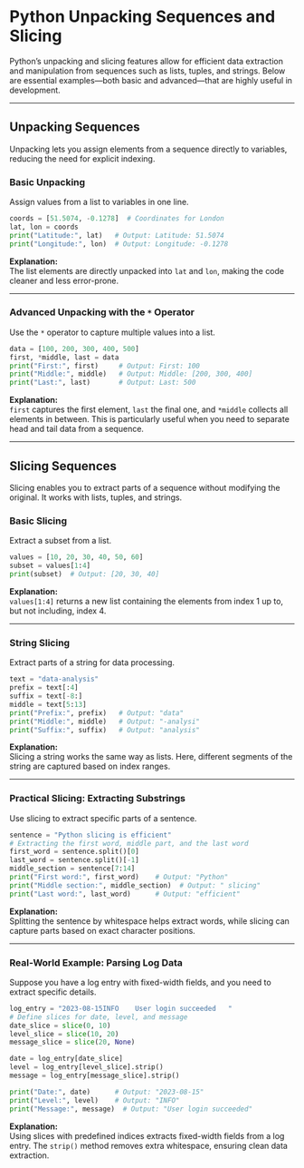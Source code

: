 # Python Unpacking Sequences and Slicing

Python’s unpacking and slicing features allow for efficient data extraction and manipulation from sequences such as lists, tuples, and strings. Below are essential examples—both basic and advanced—that are highly useful in development.

---

## Unpacking Sequences

Unpacking lets you assign elements from a sequence directly to variables, reducing the need for explicit indexing.

### Basic Unpacking

Assign values from a list to variables in one line.

```python
coords = [51.5074, -0.1278]  # Coordinates for London
lat, lon = coords
print("Latitude:", lat)   # Output: Latitude: 51.5074
print("Longitude:", lon)  # Output: Longitude: -0.1278
```

**Explanation:**  
The list elements are directly unpacked into `lat` and `lon`, making the code cleaner and less error-prone.

---

### Advanced Unpacking with the `*` Operator

Use the `*` operator to capture multiple values into a list.

```python
data = [100, 200, 300, 400, 500]
first, *middle, last = data
print("First:", first)     # Output: First: 100
print("Middle:", middle)   # Output: Middle: [200, 300, 400]
print("Last:", last)       # Output: Last: 500
```

**Explanation:**  
`first` captures the first element, `last` the final one, and `*middle` collects all elements in between. This is particularly useful when you need to separate head and tail data from a sequence.

---

## Slicing Sequences

Slicing enables you to extract parts of a sequence without modifying the original. It works with lists, tuples, and strings.

### Basic Slicing

Extract a subset from a list.

```python
values = [10, 20, 30, 40, 50, 60]
subset = values[1:4]
print(subset)  # Output: [20, 30, 40]
```

**Explanation:**  
`values[1:4]` returns a new list containing the elements from index 1 up to, but not including, index 4.

---

### String Slicing

Extract parts of a string for data processing.

```python
text = "data-analysis"
prefix = text[:4]
suffix = text[-8:]
middle = text[5:13]
print("Prefix:", prefix)   # Output: "data"
print("Middle:", middle)   # Output: "-analysi"
print("Suffix:", suffix)   # Output: "analysis"
```

**Explanation:**  
Slicing a string works the same way as lists. Here, different segments of the string are captured based on index ranges.

---

### Practical Slicing: Extracting Substrings

Use slicing to extract specific parts of a sentence.

```python
sentence = "Python slicing is efficient"
# Extracting the first word, middle part, and the last word
first_word = sentence.split()[0]
last_word = sentence.split()[-1]
middle_section = sentence[7:14]
print("First word:", first_word)    # Output: "Python"
print("Middle section:", middle_section)  # Output: " slicing"
print("Last word:", last_word)      # Output: "efficient"
```

**Explanation:**  
Splitting the sentence by whitespace helps extract words, while slicing can capture parts based on exact character positions.

---

### Real-World Example: Parsing Log Data

Suppose you have a log entry with fixed-width fields, and you need to extract specific details.

```python
log_entry = "2023-08-15INFO    User login succeeded   "
# Define slices for date, level, and message
date_slice = slice(0, 10)
level_slice = slice(10, 20)
message_slice = slice(20, None)

date = log_entry[date_slice]
level = log_entry[level_slice].strip()
message = log_entry[message_slice].strip()

print("Date:", date)      # Output: "2023-08-15"
print("Level:", level)    # Output: "INFO"
print("Message:", message)  # Output: "User login succeeded"
```

**Explanation:**  
Using slices with predefined indices extracts fixed-width fields from a log entry. The `strip()` method removes extra whitespace, ensuring clean data extraction.


